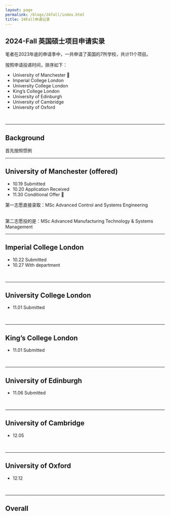 ```yaml
---
layout: page
permalink: /blogs/24fall/index.html
title: 24Fall申请记录
---
```


## 2024-Fall 英国硕士项目申请实录

笔者在2023年底的申请季中，一共申请了英国的7所学校，共计11个项目。

按照申请投递时间，排序如下：

- University of Manchester 🎊
- Imperial College London
- University College London
- King’s College London
- University of Edinburgh
- University of Cambridge
- University of Oxford



<br>

----

## Background

首先按照惯例







---

## University of Manchester (offered)

- 10.19 Submitted
- 10.20 Application Received
- 11.30 Conditional Offer 🎊

第一志愿直接录取：MSc Advanced Control and Systems Engineering

<br>第二志愿投的是：MSc Advanced Manufacturing Technology & Systems Management



---

## Imperial College London

- 10.22 Submitted
- 10.27 With department

<br>

----

## University College London

- 11.01 Submitted



<br>

---

## King’s College London

- 11.01 Submitted

<br>

---

## University of Edinburgh

- 11.06 Submitted

<br>



---

## University of Cambridge

- 12.05

<br>

---

## University of Oxford

- 12.12

<br>

---

## Overall



<br><br>
